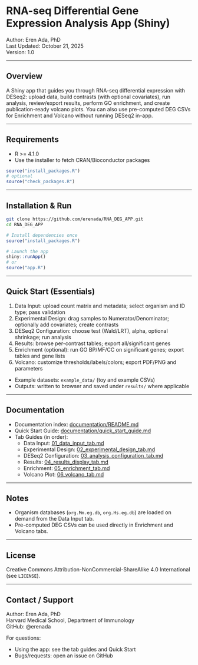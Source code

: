 # RNA-seq Differential Gene Expression Analysis App (Shiny)

Author: Eren Ada, PhD  
Last Updated: October 21, 2025  
Version: 1.0

---

## Overview

A Shiny app that guides you through RNA-seq differential expression with DESeq2: upload data, build contrasts (with optional covariates), run analysis, review/export results, perform GO enrichment, and create publication-ready volcano plots. You can also use pre-computed DEG CSVs for Enrichment and Volcano without running DESeq2 in-app.

---

## Requirements

- R >= 4.1.0
- Use the installer to fetch CRAN/Bioconductor packages

```r
source("install_packages.R")
# optional
source("check_packages.R")
```

---

## Installation & Run

```bash
git clone https://github.com/erenada/RNA_DEG_APP.git
cd RNA_DEG_APP
```

```r
# Install dependencies once
source("install_packages.R")

# Launch the app
shiny::runApp()
# or
source("app.R")
```

---

## Quick Start (Essentials)

1) Data Input: upload count matrix and metadata; select organism and ID type; pass validation  
2) Experimental Design: drag samples to Numerator/Denominator; optionally add covariates; create contrasts  
3) DESeq2 Configuration: choose test (Wald/LRT), alpha, optional shrinkage; run analysis  
4) Results: browse per-contrast tables; export all/significant genes  
5) Enrichment (optional): run GO BP/MF/CC on significant genes; export tables and gene lists  
6) Volcano: customize thresholds/labels/colors; export PDF/PNG and parameters

- Example datasets: `example_data/` (toy and example CSVs)
- Outputs: written to browser and saved under `results/` where applicable

---

## Documentation

- Documentation index: [documentation/README.md](https://github.com/erenada/RNA_DEG_APP/blob/main/documentation/README.md)
- Quick Start Guide: [documentation/quick_start_guide.md](https://github.com/erenada/RNA_DEG_APP/blob/main/documentation/quick_start_guide.md)
- Tab Guides (in order):
  - Data Input: [01_data_input_tab.md](https://github.com/erenada/RNA_DEG_APP/blob/main/documentation/01_data_input_tab.md)
  - Experimental Design: [02_experimental_design_tab.md](https://github.com/erenada/RNA_DEG_APP/blob/main/documentation/02_experimental_design_tab.md)
  - DESeq2 Configuration: [03_analysis_configuration_tab.md](https://github.com/erenada/RNA_DEG_APP/blob/main/documentation/03_analysis_configuration_tab.md)
  - Results: [04_results_display_tab.md](https://github.com/erenada/RNA_DEG_APP/blob/main/documentation/04_results_display_tab.md)
  - Enrichment: [05_enrichment_tab.md](https://github.com/erenada/RNA_DEG_APP/blob/main/documentation/05_enrichment_tab.md)
  - Volcano Plot: [06_volcano_tab.md](https://github.com/erenada/RNA_DEG_APP/blob/main/documentation/06_volcano_tab.md)

---

## Notes

- Organism databases (`org.Mm.eg.db`, `org.Hs.eg.db`) are loaded on demand from the Data Input tab.
- Pre-computed DEG CSVs can be used directly in Enrichment and Volcano tabs.

---

## License

Creative Commons Attribution-NonCommercial-ShareAlike 4.0 International (see `LICENSE`).

---

## Contact / Support

Author: Eren Ada, PhD  
Harvard Medical School, Department of Immunology  
GitHub: @erenada

For questions:
- Using the app: see the tab guides and Quick Start
- Bugs/requests: open an issue on GitHub